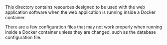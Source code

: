 This directory contains resources designed to be used with the web
application software when the web application is running inside a
Docker container.

There are a few configuration files that may not work properly when
running inside a Docker container unless they are changed, such as the
database configuration file.
